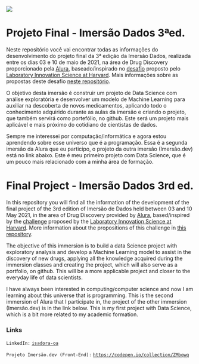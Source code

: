![](https://i.pinimg.com/originals/10/40/21/104021b0cc341274872880ebaa39b788.png)
# Projeto Final - Imersão Dados 3ªed.

Neste repositório você vai encontrar todas as informações do desenvolvimento do projeto final da 3ª edição da Imersão Dados, realizada entre os dias 03 e 10 de maio de 2021, na área de Drug Discovery proporcionado pela [Alura](https://www.alura.com.br/), baseado/inspirado no [desafio](https://www.kaggle.com/c/lish-moa) proposto pelo [Laboratory Innovation Science at Harvard](https://lish.harvard.edu). Mais informações sobre as propostas deste desafio [neste repositório](https://github.com/alura-cursos/imersao-dados-desafio-final/blob/main/README.md).

O objetivo desta imersão é construir um projeto de Data Science com análise exploratória e desenvolver um modelo de Machine Learning para auxiliar na descoberta de novos medicamentos, aplicando todo o conhecimento adquirido durante as aulas da imersão e criando o projeto, que também servirá como portefólio, no github. Este será um projeto mais aplicável e mais próximo do cotidiano de cientistas de dados.

Sempre me interessei por computação/informática e agora estou aprendendo sobre esse universo que é a programação. Essa é a segunda imersão da Alura que eu participo, o projeto da outra imersão (Imersão.dev) está no link abaixo. Este é meu primeiro projeto com Data Science, que é um pouco mais relacionado com a minha área de formação.


# Final Project - Imersão Dados 3rd ed.

In this repository you will find all the information of the development of the final project of the 3rd edition of Imersão de Dados held between 03 and 10 May 2021, in the area of Drug Discovery provided by [Alura](https://www.alura.com.br/), based/inspired by the [challenge](https://www.kaggle.com/c/lish-moa) proposed by the [Laboratory Innovation Science at Harvard](https://lish.harvard.edu). More information about the propositions of this challenge in [this repository](https://github.com/alura-cursos/imersao-dados-desafio-final/blob/main/README.md).

The objective of this immersion is to build a data Science project with exploratory analysis and develop a Machine Learning model to assist in the discovery of new drugs, applying all the knowledge acquired during the immersion classes and creating the project, which will also serve as a portfolio, on github. This will be a more applicable project and closer to the everyday life of data scientists.

I have always been interested in computing/computer science and now I am learning about this universe that is programming. This is the second immersion of Alura that I participate in, the project of the other immersion (Imersão.dev) is in the link below. This is my first project with Data Science, which is a bit more related to my academic formation.


### Links

`LinkedIn:` [`isadora-oa`](https://www.linkedin.com/in/isadora-oa/)

`Projeto Imersão.dev (Front-End):` [`https://codepen.io/collection/ZMbqwq`](https://codepen.io/collection/ZMbqwq)

